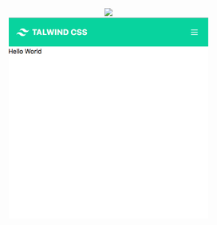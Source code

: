 <view>
<div align="center">
    <img src="./assets/print1.png" width="1000px"</img> 
</div>
<div align="center">
    <img src="./assets/print2.png" width="400px"</img> 
</div>
</view>
